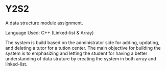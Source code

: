 # Y2S2
A data structure module assignment.

Language Used: C++ (Linked-list & Array)

The system is build based on the administrator side for adding, updating, and deleting a tutor for a tution center.
The main objective for building the system is to emphasizing and letting the student for having a better understanding of data struture by creating the system in both array and linked-list. 
